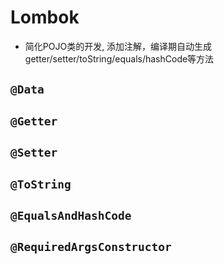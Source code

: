 # Lombok

- 简化POJO类的开发, 添加注解，编译期自动生成getter/setter/toString/equals/hashCode等方法

## `@Data`

## `@Getter`

## `@Setter`

## `@ToString`

## `@EqualsAndHashCode`

## `@RequiredArgsConstructor`

